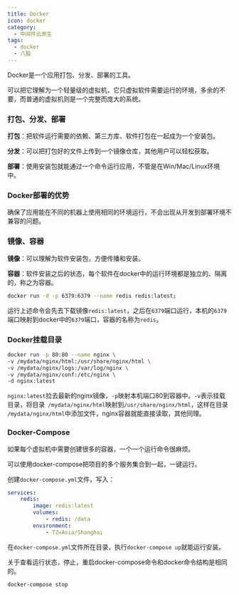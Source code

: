 ```yaml
---
title: Docker
icon: docker
category:
  - 中间件云原生
tags:
  - docker
  - 八股
---
```




Docker是一个应用打包、分发、部署的工具。

可以把它理解为一个轻量级的虚拟机，它只虚拟软件需要运行的环境，多余的不要，而普通的虚拟机则是一个完整而庞大的系统。

<!-- more -->

### 打包、分发、部署

**打包**：把软件运行需要的依赖、第三方库、软件打包在一起成为一个安装包。

**分发**：可以把打包好的文件上传到一个镜像仓库，其他用户可以轻松获取。

**部署**：使用安装包就能通过一个命令运行应用，不管是在Win/Mac/Linux环境中。

### Docker部署的优势

确保了应用能在不同的机器上使用相同的环境运行，不会出现从开发到部署环境不兼容的问题。

### 镜像、容器

**镜像**：可以理解为软件安装包，方便传播和安装。

**容器**：软件安装之后的状态，每个软件在docker中的运行环境都是独立的、隔离的，称之为容器。

```sh
docker run -d -p 6379:6379 --name redis redis:latest;
```

运行上述命令会先去下载镜像`redis:latest`，之后在`6379`端口运行，本机的`6379`端口映射到docker中的`6379`端口，容器的名称为`redis`。

### Docker挂载目录

```sh
docker run -p 80:80 --name nginx \
-v /mydata/nginx/html:/usr/share/nginx/html \
-v /mydata/nginx/logs:/var/log/nginx \
-v /mydata/nginx/conf:/etc/nginx \
-d nginx:latest
```

`nginx:latest`拉去最新的nginx镜像，`-p`映射本机端口80到容器中。`-v`表示挂载目录，将目录` /mydata/nginx/html`映射到`/usr/share/nginx/html`，这样在目录` /mydata/nginx/html`中添加文件，nginx容器就能直接读取，其他同理。

### Docker-Compose

如果每个虚拟机中需要创建很多的容器，一个一个运行命令很麻烦。

可以使用docker-compose把项目的多个服务集合到一起，一键运行。

创建`docker-compose.yml`文件，写入：

```yaml
services:
	redis:
		image: redis:latest
		volumes:
			- redis: /data
        environment:
        	- TZ=Asia/Shanghai
```

在`docker-compose.yml`文件所在目录，执行`docker-compose up`就能运行安装。

关于查看运行状态，停止，重启docker-compose命令和docker命令结构是相同的。

```sh
docker-compose stop
```

